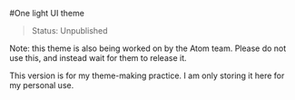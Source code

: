 #One light UI theme

> Status: Unpublished

Note:  this theme is also being worked on by the Atom team.  Please do not use this, and instead wait for them to release it.  

This version is for my theme-making practice. I am only storing it here for my personal use.
